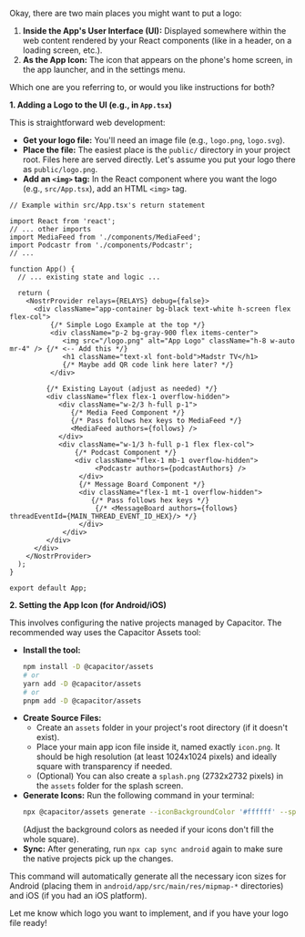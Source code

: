 
Okay, there are two main places you might want to put a logo:

1.  **Inside the App's User Interface (UI):** Displayed somewhere within the web content rendered by your React components (like in a header, on a loading screen, etc.).
2.  **As the App Icon:** The icon that appears on the phone's home screen, in the app launcher, and in the settings menu.

Which one are you referring to, or would you like instructions for both?

**1. Adding a Logo to the UI (e.g., in `App.tsx`)**

This is straightforward web development:

*   **Get your logo file:** You'll need an image file (e.g., `logo.png`, `logo.svg`).
*   **Place the file:** The easiest place is the `public/` directory in your project root. Files here are served directly. Let's assume you put your logo there as `public/logo.png`.
*   **Add an `<img>` tag:** In the React component where you want the logo (e.g., `src/App.tsx`), add an HTML `<img>` tag.

```tsx
// Example within src/App.tsx's return statement

import React from 'react';
// ... other imports
import MediaFeed from './components/MediaFeed';
import Podcastr from './components/Podcastr';
// ...

function App() {
  // ... existing state and logic ...

  return (
    <NostrProvider relays={RELAYS} debug={false}>
      <div className="app-container bg-black text-white h-screen flex flex-col">
          {/* Simple Logo Example at the top */}
          <div className="p-2 bg-gray-900 flex items-center">
             <img src="/logo.png" alt="App Logo" className="h-8 w-auto mr-4" /> {/* <-- Add this */}
             <h1 className="text-xl font-bold">Madstr TV</h1>
             {/* Maybe add QR code link here later? */}
          </div>

         {/* Existing Layout (adjust as needed) */}
         <div className="flex flex-1 overflow-hidden">
            <div className="w-2/3 h-full p-1">
               {/* Media Feed Component */}
               {/* Pass follows hex keys to MediaFeed */}
               <MediaFeed authors={follows} />
            </div>
            <div className="w-1/3 h-full p-1 flex flex-col">
                {/* Podcast Component */}
                <div className="flex-1 mb-1 overflow-hidden">
                     <Podcastr authors={podcastAuthors} />
                 </div>
                 {/* Message Board Component */}
                 <div className="flex-1 mt-1 overflow-hidden">
                    {/* Pass follows hex keys */}
                     {/* <MessageBoard authors={follows} threadEventId={MAIN_THREAD_EVENT_ID_HEX}/> */}
                 </div>
             </div>
         </div>
      </div>
    </NostrProvider>
  );
}

export default App;

```

**2. Setting the App Icon (for Android/iOS)**

This involves configuring the native projects managed by Capacitor. The recommended way uses the Capacitor Assets tool:

*   **Install the tool:**
    ```bash
    npm install -D @capacitor/assets
    # or
    yarn add -D @capacitor/assets
    # or
    pnpm add -D @capacitor/assets
    ```
*   **Create Source Files:**
    *   Create an `assets` folder in your project's root directory (if it doesn't exist).
    *   Place your main app icon file inside it, named exactly `icon.png`. It should be high resolution (at least 1024x1024 pixels) and ideally square with transparency if needed.
    *   (Optional) You can also create a `splash.png` (2732x2732 pixels) in the `assets` folder for the splash screen.
*   **Generate Icons:** Run the following command in your terminal:
    ```bash
    npx @capacitor/assets generate --iconBackgroundColor '#ffffff' --splashBackgroundColor '#ffffff'
    ```
    (Adjust the background colors as needed if your icons don't fill the whole square).
*   **Sync:** After generating, run `npx cap sync android` again to make sure the native projects pick up the changes.

This command will automatically generate all the necessary icon sizes for Android (placing them in `android/app/src/main/res/mipmap-*` directories) and iOS (if you had an iOS platform).

Let me know which logo you want to implement, and if you have your logo file ready!
